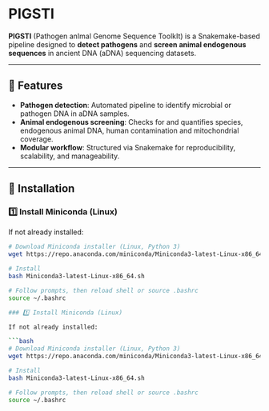 # PIGSTI

**PIGSTI** (Pathogen anImal Genome Sequence ToolkIt) is a Snakemake-based pipeline designed to **detect pathogens** and **screen animal endogenous sequences** in ancient DNA (aDNA) sequencing datasets.

---

## 🚀 Features

- **Pathogen detection**: Automated pipeline to identify microbial or pathogen DNA in aDNA samples.
- **Animal endogenous screening**: Checks for and quantifies species, endogenous animal DNA, human contamination and mitochondrial coverage.
- **Modular workflow**: Structured via Snakemake for reproducibility, scalability, and manageability.

---

## 🔧 Installation

### 1️⃣ Install Miniconda (Linux)

If not already installed:

```bash
# Download Miniconda installer (Linux, Python 3)
wget https://repo.anaconda.com/miniconda/Miniconda3-latest-Linux-x86_64.sh

# Install
bash Miniconda3-latest-Linux-x86_64.sh

# Follow prompts, then reload shell or source .bashrc
source ~/.bashrc

### 1️⃣ Install Miniconda (Linux)

If not already installed:

```bash
# Download Miniconda installer (Linux, Python 3)
wget https://repo.anaconda.com/miniconda/Miniconda3-latest-Linux-x86_64.sh

# Install
bash Miniconda3-latest-Linux-x86_64.sh

# Follow prompts, then reload shell or source .bashrc
source ~/.bashrc
